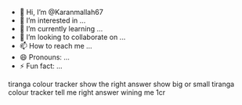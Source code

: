 - 👋 Hi, I’m @Karanmallah67
- 👀 I’m interested in ...
- 🌱 I’m currently learning ...
- 💞️ I’m looking to collaborate on ...
- 📫 How to reach me ...
- 😄 Pronouns: ...
- ⚡ Fun fact: ...

<!---
Karanmallah67/Karanmallah67 is a ✨ special ✨ repository because its `README.md` (this file) appears on your GitHub profile.
You can click the Preview link to take a look at your changes.
--->
tiranga colour tracker 
show the right answer 
show big or small 
tiranga colour tracker 
tell me right answer 
wining me 1cr
